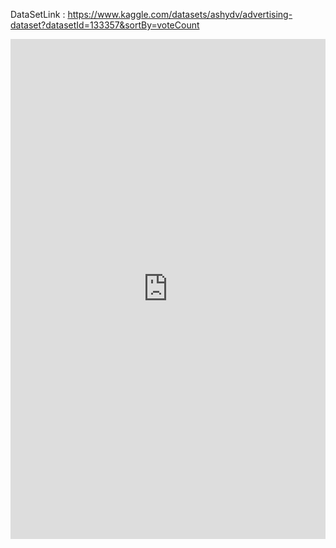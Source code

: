 DataSetLink : https://www.kaggle.com/datasets/ashydv/advertising-dataset?datasetId=133357&sortBy=voteCount
<iframe src="https://www.kaggle.com/embed/abhinavshaw09/predicting-sales-using-simple-linear-regression?kernelSessionId=131396532" height="800" style="margin: 0 auto; width: 100%; max-width: 950px;" frameborder="0" scrolling="auto" title="notebook05458a4619"></iframe>
